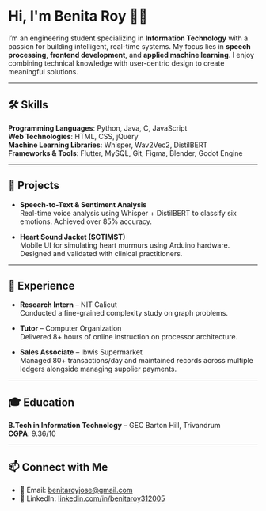 # Hi, I'm Benita Roy 👩‍💻

I’m an engineering student specializing in **Information Technology** with a passion for building intelligent, real-time systems. My focus lies in **speech processing**, **frontend development**, and **applied machine learning**. I enjoy combining technical knowledge with user-centric design to create meaningful solutions.

---

## 🛠️ Skills

**Programming Languages**: Python, Java, C, JavaScript  
**Web Technologies**: HTML, CSS, jQuery  
**Machine Learning Libraries**: Whisper, Wav2Vec2, DistilBERT  
**Frameworks & Tools**: Flutter, MySQL, Git, Figma, Blender, Godot Engine 



---

## 📌 Projects

- **Speech-to-Text & Sentiment Analysis**  
  Real-time voice analysis using Whisper + DistilBERT to classify six emotions. Achieved over 85% accuracy.

- **Heart Sound Jacket (SCTIMST)**  
  Mobile UI for simulating heart murmurs using Arduino hardware. Designed and validated with clinical practitioners.

---

## 💼 Experience

- **Research Intern** – NIT Calicut  
  Conducted a fine-grained complexity study on graph problems.

- **Tutor** – Computer Organization  
  Delivered 8+ hours of online instruction on processor architecture.

- **Sales Associate** – Ibwis Supermarket  
  Managed 80+ transactions/day and maintained records across multiple ledgers alongside managing supplier payments.

---

## 🎓 Education

**B.Tech in Information Technology** – GEC Barton Hill, Trivandrum  
**CGPA**: 9.36/10

---

## 📫 Connect with Me

- 📧 Email: [benitaroyjose@gmail.com](mailto:benitaroyjose@gmail.com)  
- 💼 LinkedIn: [linkedin.com/in/benitaroy312005](https://linkedin.com/in/benitaroy312005)
